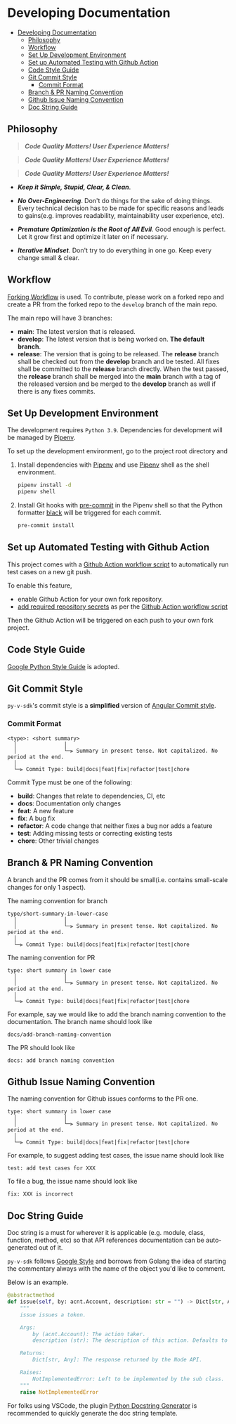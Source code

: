 # Developing Documentation

- [Developing Documentation](#developing-documentation)
  - [Philosophy](#philosophy)
  - [Workflow](#workflow)
  - [Set Up Development Environment](#set-up-development-environment)
  - [Set up Automated Testing with Github Action](#set-up-automated-testing-with-github-action)
  - [Code Style Guide](#code-style-guide)
  - [Git Commit Style](#git-commit-style)
    - [Commit Format](#commit-format)
  - [Branch & PR Naming Convention](#branch--pr-naming-convention)
  - [Github Issue Naming Convention](#github-issue-naming-convention)
  - [Doc String Guide](#doc-string-guide)

## Philosophy

>***Code Quality Matters! User Experience Matters!***

>***Code Quality Matters! User Experience Matters!***

>***Code Quality Matters! User Experience Matters!***


- ***Keep it Simple, Stupid, Clear, & Clean***.

- ***No Over-Engineering***. Don't do things for the sake of doing things. Every technical decision has to be made for specific reasons and leads to gains(e.g. improves readability, maintainability user experience, etc).

- ***Premature Optimization is the Root of All Evil***. Good enough is perfect. Let it grow first and optimize it later on if necessary.

- ***Iterative Mindset***. Don't try to do everything in one go. Keep every change small & clear.


## Workflow

[Forking Workflow](https://www.atlassian.com/git/tutorials/comparing-workflows/forking-workflow) is used.
To contribute, please work on a forked repo and create a PR from the forked repo to the `develop` branch of the main repo.

The main repo will have 3 branches:
- **main**: The latest version that is released.
- **develop**: The latest version that is being worked on. **The default branch**.
- **release**: The version that is going to be released. The **release** branch shall be checked out from the **develop** branch and be tested. All fixes shall be committed to the **release** branch directly. When the test passed, the **release** branch shall be merged into the **main** branch with a tag of the released version and be merged to the **develop** branch as well if there is any fixes commits.


## Set Up Development Environment
The development requires `Python 3.9`. Dependencies for development will be managed by [Pipenv](https://github.com/pypa/pipenv).

To set up the development environment, go to the project root directory and

1. Install dependencies with [Pipenv](https://github.com/pypa/pipenv) and use [Pipenv](https://github.com/pypa/pipenv) shell as the shell environment.

    ```bash
    pipenv install -d
    pipenv shell
    ```

2. Install Git hooks with [pre-commit](https://github.com/pre-commit/pre-commit) in the Pipenv shell so that the Python formatter [black](https://github.com/psf/black) will be triggered for each commit.

    ```bash
    pre-commit install
    ```

## Set up Automated Testing with Github Action

This project comes with a [Github Action workflow script](../.github/workflows/pytest.yml) to automatically run test cases on a new git push.

To enable this feature,
- enable Github Action for your own fork repository.
- [add required repository secrets](https://docs.github.com/en/actions/security-guides/encrypted-secrets#creating-encrypted-secrets-for-a-repository) as per the [Github Action workflow script](../.github/workflows/pytest.yml)

Then the Github Action will be triggered on each push to your own fork project.

## Code Style Guide

[Google Python Style Guide](https://google.github.io/styleguide/pyguide.html) is adopted.


## Git Commit Style

`py-v-sdk`'s commit style is a **simplified** version of [Angular Commit style](https://github.com/angular/angular/blob/master/CONTRIBUTING.md#-commit-message-format).

### Commit Format
```
<type>: <short summary>
  │               │
  │               └─⫸ Summary in present tense. Not capitalized. No period at the end.
  │
  └─⫸ Commit Type: build|docs|feat|fix|refactor|test|chore
```

Commit Type must be one of the following:

- **build**: Changes that relate to dependencies, CI, etc
- **docs**: Documentation only changes
- **feat**: A new feature
- **fix**: A bug fix
- **refactor**: A code change that neither fixes a bug nor adds a feature
- **test**: Adding missing tests or correcting existing tests
- **chore**: Other trivial changes

## Branch & PR Naming Convention

A branch and the PR comes from it should be small(i.e. contains small-scale changes for only 1 aspect). 

The naming convention for branch
```
type/short-summary-in-lower-case
  │               │
  │               └─⫸ Summary in present tense. Not capitalized. No period at the end.
  │
  └─⫸ Commit Type: build|docs|feat|fix|refactor|test|chore
```

The naming convention for PR
```
type: short summary in lower case
  │               │
  │               └─⫸ Summary in present tense. Not capitalized. No period at the end.
  │
  └─⫸ Commit Type: build|docs|feat|fix|refactor|test|chore 
```

For example, say we would like to add the branch naming convention to the documentation.
The branch name should look like
```
docs/add-branch-naming-convention
```

The PR should look like

```
docs: add branch naming convention
```

## Github Issue Naming Convention

The naming convention for Github issues conforms to the PR one.

```
type: short summary in lower case
  │               │
  │               └─⫸ Summary in present tense. Not capitalized. No period at the end.
  │
  └─⫸ Commit Type: build|docs|feat|fix|refactor|test|chore 
```

For example, to suggest adding test cases, the issue name should look like

```
test: add test cases for XXX
```

To file a bug, the issue name should look like

```
fix: XXX is incorrect
```


## Doc String Guide

Doc string is a must for wherever it is applicable (e.g. module, class, function, method, etc) so that API references documentation can be auto-generated out of it.

`py-v-sdk` follows [Google Style](https://stackoverflow.com/a/24385103) and borrows from Golang the idea of starting the commentary always with the name of the object you'd like to comment.

Below is an example.

```python
@abstractmethod
def issue(self, by: acnt.Account, description: str = "") -> Dict[str, Any]:
    """
    issue issues a token.

    Args:
        by (acnt.Account): The action taker.
        description (str): The description of this action. Defaults to "".

    Returns:
        Dict[str, Any]: The response returned by the Node API.

    Raises:
        NotImplementedError: Left to be implemented by the sub class.
    """
    raise NotImplementedError
```
For folks using VSCode, the plugin [Python Docstring Generator](https://marketplace.visualstudio.com/items?itemName=njpwerner.autodocstring) is recommended to quickly generate the doc string template.
